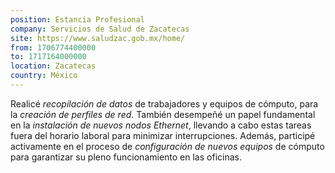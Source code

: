 ```yaml
---
position: Estancia Profesional
company: Servicios de Salud de Zacatecas
site: https://www.saludzac.gob.mx/home/
from: 1706774400000
to: 1717164000000
location: Zacatecas
country: México
---
```


Realicé *recopilación de datos* de trabajadores y equipos de cómputo, para la *creación de perfiles de red*. También desempeñé un papel fundamental en la *instalación de nuevos nodos Ethernet*, llevando a cabo estas tareas fuera del horario laboral para minimizar interrupciones. Además, participé activamente en el proceso de *configuración de nuevos equipos* de cómputo para garantizar su pleno funcionamiento en las oficinas.